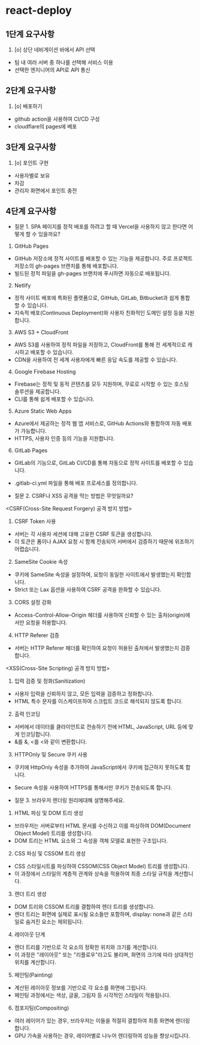 # react-deploy

## 1단계 요구사항

1. [o] 상단 네비게이션 바에서 API 선택

- 팀 내 여러 서버 중 하나를 선택해 서비스 이용
- 선택한 엔지니어의 API로 API 통신

## 2단계 요구사항

1. [o] 배포하기

- github action을 사용하여 CI/CD 구성
- cloudflare의 pages에 베포

## 3단계 요구사항

1. [o] 포인트 구현

- 사용자별로 보유
- 차감
- 관리자 화면에서 포인트 충전

## 4단계 요구사항

- 질문 1. SPA 페이지를 정적 배포를 하려고 할 때 Vercel을 사용하지 않고 한다면 어떻게 할 수 있을까요?

1. GitHub Pages

- GitHub 저장소에 정적 사이트를 배포할 수 있는 기능을 제공합니다. 주로 프로젝트 저장소의 gh-pages 브랜치를 통해 배포합니다.
- 빌드된 정적 파일을 gh-pages 브랜치에 푸시하면 자동으로 배포됩니다.

2. Netlify

- 정적 사이트 배포에 특화된 플랫폼으로, GitHub, GitLab, Bitbucket과 쉽게 통합할 수 있습니다.
- 지속적 배포(Continuous Deployment)와 사용자 친화적인 도메인 설정 등을 지원합니다.

3. AWS S3 + CloudFront

- AWS S3를 사용하여 정적 파일을 저장하고, CloudFront를 통해 전 세계적으로 캐시하고 배포할 수 있습니다.
- CDN을 사용하여 전 세계 사용자에게 빠른 응답 속도를 제공할 수 있습니다.

4. Google Firebase Hosting

- Firebase는 정적 및 동적 콘텐츠를 모두 지원하며, 무료로 시작할 수 있는 호스팅 솔루션을 제공합니다.
- CLI를 통해 쉽게 배포할 수 있습니다.

5. Azure Static Web Apps

- Azure에서 제공하는 정적 웹 앱 서비스로, GitHub Actions와 통합하여 자동 배포가 가능합니다.
- HTTPS, 사용자 인증 등의 기능을 지원합니다.

6. GitLab Pages

- GitLab의 기능으로, GitLab CI/CD를 통해 자동으로 정적 사이트를 배포할 수 있습니다.
- .gitlab-ci.yml 파일을 통해 배포 프로세스를 정의합니다.

- 질문 2. CSRF나 XSS 공격을 막는 방법은 무엇일까요?

<CSRF(Cross-Site Request Forgery) 공격 방지 방법>

1. CSRF Token 사용

- 서버는 각 사용자 세션에 대해 고유한 CSRF 토큰을 생성합니다.
- 이 토큰은 폼이나 AJAX 요청 시 함께 전송되어 서버에서 검증하기 때문에 위조하기 어렵습니다.

2. SameSite Cookie 속성

- 쿠키에 SameSite 속성을 설정하여, 요청이 동일한 사이트에서 발생했는지 확인합니다.
- Strict 또는 Lax 옵션을 사용하여 CSRF 공격을 완화할 수 있습니다.

3. CORS 설정 강화

- Access-Control-Allow-Origin 헤더를 사용하여 신뢰할 수 있는 출처(origin)에서만 요청을 허용합니다.

4. HTTP Referer 검증

- 서버는 HTTP Referer 헤더를 확인하여 요청이 허용된 출처에서 발생했는지 검증합니다.

<XSS(Cross-Site Scripting) 공격 방지 방법>

1. 입력 검증 및 정화(Sanitization)

- 사용자 입력을 신뢰하지 않고, 모든 입력을 검증하고 정화합니다.
- HTML 특수 문자를 이스케이프하여 스크립트 코드로 해석되지 않도록 합니다.

2. 출력 인코딩

- 서버에서 데이터를 클라이언트로 전송하기 전에 HTML, JavaScript, URL 등에 맞게 인코딩합니다.
- &를 &amp;, <를 &lt;와 같이 변환합니다.

3. HTTPOnly 및 Secure 쿠키 사용

- 쿠키에 HttpOnly 속성을 추가하여 JavaScript에서 쿠키에 접근하지 못하도록 합니다.
- Secure 속성을 사용하여 HTTPS를 통해서만 쿠키가 전송되도록 합니다.

- 질문 3. 브라우저 렌더링 원리에대해 설명해주세요.

1. HTML 파싱 및 DOM 트리 생성

- 브라우저는 서버로부터 HTML 문서를 수신하고 이를 파싱하여 DOM(Document Object Model) 트리를 생성합니다.
- DOM 트리는 HTML 요소와 그 속성을 객체 모델로 표현한 구조입니다.

2. CSS 파싱 및 CSSOM 트리 생성

- CSS 스타일시트를 파싱하여 CSSOM(CSS Object Model) 트리를 생성합니다.
- 이 과정에서 스타일의 계층적 관계와 상속을 적용하여 최종 스타일 규칙을 계산합니다.

3. 렌더 트리 생성

- DOM 트리와 CSSOM 트리를 결합하여 렌더 트리를 생성합니다.
- 렌더 트리는 화면에 실제로 표시될 요소들만 포함하며, display: none과 같은 스타일로 숨겨진 요소는 제외됩니다.

4. 레이아웃 단계

- 렌더 트리를 기반으로 각 요소의 정확한 위치와 크기를 계산합니다.
- 이 과정은 "레이아웃" 또는 "리플로우"라고도 불리며, 화면의 크기에 따라 상대적인 위치를 계산합니다.

5. 페인팅(Painting)

- 계산된 레이아웃 정보를 기반으로 각 요소를 화면에 그립니다.
- 페인팅 과정에서는 색상, 글꼴, 그림자 등 시각적인 스타일이 적용됩니다.

6. 컴포지팅(Compositing)

- 여러 레이어가 있는 경우, 브라우저는 이들을 적절히 결합하여 최종 화면에 렌더링합니다.
- GPU 가속을 사용하는 경우, 레이어별로 나누어 렌더링하여 성능을 향상시킵니다.
